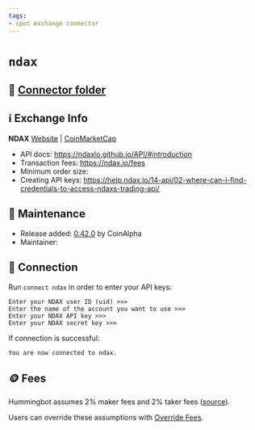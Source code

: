 ```yaml
---
tags:
- spot exchange connector
---
```


# `ndax`

## 📁 [Connector folder](https://github.com/CoinAlpha/hummingbot/tree/master/hummingbot/connector/exchange/ndax)

## ℹ️ Exchange Info

**NDAX** 
[Website](https://ndax.io/) | [CoinMarketCap](https://coinmarketcap.com/exchanges/ndax/)

* API docs: https://ndaxlo.github.io/API/#introduction
* Transaction fees: https://ndax.io/fees
* Minimum order size: 
* Creating API keys: https://help.ndax.io/14-api/02-where-can-i-find-credentials-to-access-ndaxs-trading-api/

## 👷 Maintenance

* Release added: [0.42.0](/release-notes/0.42.0/) by CoinAlpha
* Maintainer: 

## 🔑 Connection

Run `connect ndax` in order to enter your API keys:
 
```
Enter your NDAX user ID (uid) >>>
Enter the name of the account you want to use >>>
Enter your NDAX API key >>>
Enter your NDAX secret key >>>
```

If connection is successful:
```
You are now connected to ndax.
```

## 🪙 Fees

Hummingbot assumes 2% maker fees and 2% taker fees ([source](https://github.com/CoinAlpha/hummingbot/blob/master/hummingbot/connector/exchange/ndax/ndax_utils.py#L14)).

Users can override these assumptions with [Override Fees](/global-configs/override-fees/).

